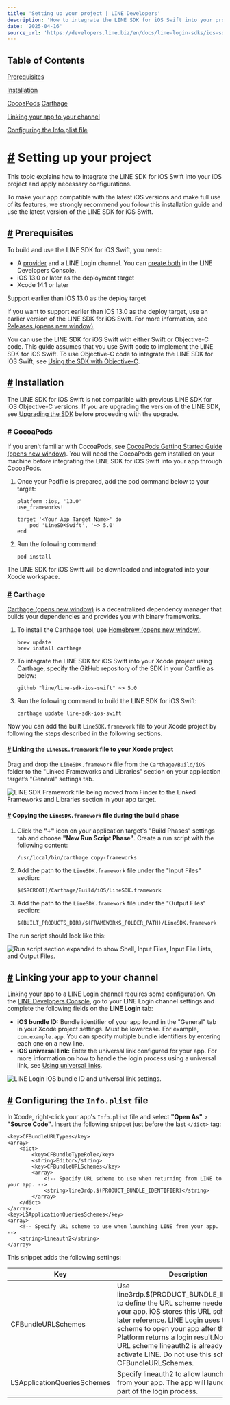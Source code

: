 ```yaml
---
title: 'Setting up your project | LINE Developers'
description: 'How to integrate the LINE SDK for iOS Swift into your project'
date: '2025-04-16'
source_url: 'https://developers.line.biz/en/docs/line-login-sdks/ios-sdk/swift/setting-up-project/'
---
```


## Table of Contents

[Prerequisites](#prereqs)

[Installation](#installation)

[CocoaPods](#cocoapods) [Carthage](#carthage)

[Linking your app to your channel](#linking-app-to-channel)

[Configuring the Info.plist file](#config-infoplist-file)

# [#](#page-title) Setting up your project

This topic explains how to integrate the LINE SDK for iOS Swift into your iOS project and apply necessary configurations.

To make your app compatible with the latest iOS versions and make full use of its features, we strongly recommend you follow this installation guide and use the latest version of the LINE SDK for iOS Swift.

## [#](#prereqs) Prerequisites

To build and use the LINE SDK for iOS Swift, you need:

- A [provider](../../../../../en/glossary.md#provider) and a LINE Login channel. You can [create both](../../../../../console/register/line-login/channel.md) in the LINE Developers Console.
- iOS 13.0 or later as the deployment target
- Xcode 14.1 or later

Support earlier than iOS 13.0 as the deploy target

If you want to support earlier than iOS 13.0 as the deploy target, use an earlier version of the LINE SDK for iOS Swift. For more information, see [Releases (opens new window)](https://github.com/line/line-sdk-ios-swift/releases).

You can use the LINE SDK for iOS Swift with either Swift or Objective-C code. This guide assumes that you use Swift code to implement the LINE SDK for iOS Swift. To use Objective-C code to integrate the LINE SDK for iOS Swift, see [Using the SDK with Objective-C](../../../../../en/docs/line-login-sdks/ios-sdk/swift/using-objc.md).

## [#](#installation) Installation

The LINE SDK for iOS Swift is not compatible with previous LINE SDK for iOS Objective-C versions. If you are upgrading the version of the LINE SDK, see [Upgrading the SDK](../../../../../en/docs/line-login-sdks/ios-sdk/swift/migration-guide.md) before proceeding with the upgrade.

### [#](#cocoapods) CocoaPods

If you aren't familiar with CocoaPods, see [CocoaPods Getting Started Guide (opens new window)](https://guides.cocoapods.org/using/getting-started.html). You will need the CocoaPods gem installed on your machine before integrating the LINE SDK for iOS Swift into your app through CocoaPods.

1. Once your Podfile is prepared, add the pod command below to your target:

    ```
    platform :ios, '13.0'
    use_frameworks!

    target '<Your App Target Name>' do
        pod 'LineSDKSwift', '~> 5.0'
    end
    ```

2. Run the following command:

    ```
    pod install
    ```

The LINE SDK for iOS Swift will be downloaded and integrated into your Xcode workspace.

### [#](#carthage) Carthage

[Carthage (opens new window)](https://github.com/Carthage/Carthage) is a decentralized dependency manager that builds your dependencies and provides you with binary frameworks.

1. To install the Carthage tool, use [Homebrew (opens new window)](https://brew.sh/).

    ```
    brew update
    brew install carthage
    ```

2. To integrate the LINE SDK for iOS Swift into your Xcode project using Carthage, specify the GitHub repository of the SDK in your Cartfile as below:

    ```
    github "line/line-sdk-ios-swift" ~> 5.0
    ```

3. Run the following command to build the LINE SDK for iOS Swift:

    ```
    carthage update line-sdk-ios-swift
    ```

Now you can add the built `LineSDK.framework` file to your Xcode project by following the steps described in the following sections.

#### [#](#linking-linesdkframework-to-xcode-project) Linking the `LineSDK.framework` file to your Xcode project

Drag and drop the `LineSDK.framework` file from the `Carthage/Build/iOS` folder to the "Linked Frameworks and Libraries" section on your application target’s "General" settings tab.

![LINE SDK Framework file being moved from Finder to the Linked Frameworks and Libraries section in your app target.](/assets/img/install-link.1e97e790.png)

#### [#](#copying-linesdkframework-file-during-build-phase) Copying the `LineSDK.framework` file during the build phase

1. Click the **"+"** icon on your application target's "Build Phases" settings tab and choose **"New Run Script Phase"**. Create a run script with the following content:

    ```
    /usr/local/bin/carthage copy-frameworks
    ```

2. Add the path to the `LineSDK.framework` file under the "Input Files" section:

    ```
    $(SRCROOT)/Carthage/Build/iOS/LineSDK.framework
    ```

3. Add the path to the `LineSDK.framework` file under the "Output Files" section:

    ```
    $(BUILT_PRODUCTS_DIR)/$(FRAMEWORKS_FOLDER_PATH)/LineSDK.framework
    ```

The run script should look like this:

![Run script section expanded to show Shell, Input Files, Input File Lists, and Output Files.](/assets/img/install-carthage-copy.f85b165e.png)

## [#](#linking-app-to-channel) Linking your app to your channel

Linking your app to a LINE Login channel requires some configuration. On the [LINE Developers Console](../../../../../console.md), go to your LINE Login channel settings and complete the following fields on the **LINE Login** tab:

- **iOS bundle ID:** Bundle identifier of your app found in the "General" tab in your Xcode project settings. Must be lowercase. For example, `com.example.app`. You can specify multiple bundle identifiers by entering each one on a new line.
- **iOS universal link:** Enter the universal link configured for your app. For more information on how to handle the login process using a universal link, see [Using universal links](../../../../../en/docs/line-login-sdks/ios-sdk/swift/universal-links-support.md).

![LINE Login iOS bundle ID and universal link settings.](/assets/img/ios-app-settings.e48855b5.png)

## [#](#config-infoplist-file) Configuring the `Info.plist` file

In Xcode, right-click your app's `Info.plist` file and select **"Open As"** > **"Source Code"**. Insert the following snippet just before the last `</dict>` tag:

```
<key>CFBundleURLTypes</key>
<array>
    <dict>
        <key>CFBundleTypeRole</key>
        <string>Editor</string>
        <key>CFBundleURLSchemes</key>
        <array>
            <!-- Specify URL scheme to use when returning from LINE to your app. -->
            <string>line3rdp.$(PRODUCT_BUNDLE_IDENTIFIER)</string>
        </array>
    </dict>
</array>
<key>LSApplicationQueriesSchemes</key>
<array>
    <!-- Specify URL scheme to use when launching LINE from your app. -->
    <string>lineauth2</string>
</array>
```

This snippet adds the following settings:

| Key                         | Description                                                                                                                                                                                                                                                                                                                                            |
| --------------------------- | ------------------------------------------------------------------------------------------------------------------------------------------------------------------------------------------------------------------------------------------------------------------------------------------------------------------------------------------------------ |
| CFBundleURLSchemes          | Use line3rdp.$(PRODUCT_BUNDLE_IDENTIFIER) to define the URL scheme needed to open your app. iOS stores this URL scheme for later reference. LINE Login uses this scheme to open your app after the LINE Platform returns a login result.Note: The URL scheme lineauth2 is already used to activate LINE. Do not use this scheme in CFBundleURLSchemes. |
| LSApplicationQueriesSchemes | Specify lineauth2 to allow launching of LINE from your app. The app will launch LINE as part of the login process.                                                                                                                                                                                                                                     |
